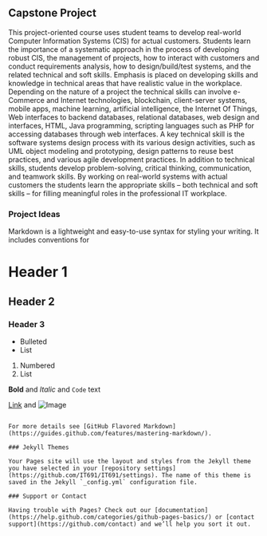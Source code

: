 ## Capstone Project

This project-oriented course uses student teams to develop real-world Computer Information Systems (CIS) for actual customers. Students learn the importance of a systematic approach in the process of developing robust CIS, the management of projects, how to interact with customers and conduct requirements analysis, how to design/build/test systems, and the related technical and soft skills. Emphasis is placed on developing skills and knowledge in technical areas that have realistic value in the workplace. Depending on the nature of a project the technical skills can involve e-Commerce and Internet technologies, blockchain, client-server systems, mobile apps, machine learning, artificial intelligence, the Internet Of Things, Web interfaces to backend databases, relational databases, web design and interfaces, HTML, Java programming, scripting languages such as PHP for accessing databases through web interfaces. A key technical skill is the software systems design process with its various design activities, such as UML object modeling and prototyping, design patterns to reuse best practices, and various agile development practices. In addition to technical skills, students develop problem-solving, critical thinking, communication, and teamwork skills. By working on real-world systems with actual customers the students learn the appropriate skills – both technical and soft skills – for filling meaningful roles in the professional IT workplace.


### Project Ideas

Markdown is a lightweight and easy-to-use syntax for styling your writing. It includes conventions for



# Header 1
## Header 2
### Header 3

- Bulleted
- List

1. Numbered
2. List

**Bold** and _Italic_ and `Code` text

[Link](url) and ![Image](src)
```

For more details see [GitHub Flavored Markdown](https://guides.github.com/features/mastering-markdown/).

### Jekyll Themes

Your Pages site will use the layout and styles from the Jekyll theme you have selected in your [repository settings](https://github.com/IT691/IT691/settings). The name of this theme is saved in the Jekyll `_config.yml` configuration file.

### Support or Contact

Having trouble with Pages? Check out our [documentation](https://help.github.com/categories/github-pages-basics/) or [contact support](https://github.com/contact) and we’ll help you sort it out.
